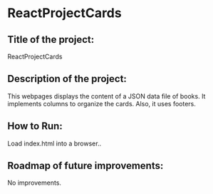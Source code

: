 # ReactProjectCards
## Title of the project: 
ReactProjectCards

## Description of the project: 
This webpages displays the content of a JSON data file of books.  It implements columns to organize the cards.  Also, it uses footers.

## How to Run: 
Load index.html into a browser..

## Roadmap of future improvements: 
No improvements.

